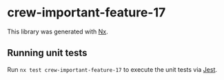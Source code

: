 # crew-important-feature-17

This library was generated with [Nx](https://nx.dev).

## Running unit tests

Run `nx test crew-important-feature-17` to execute the unit tests via [Jest](https://jestjs.io).
